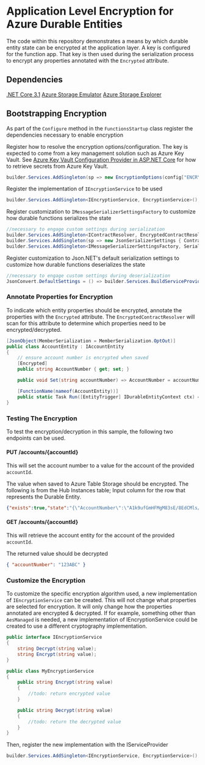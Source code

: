 # Application Level Encryption for Azure Durable Entities

The code within this repository demonstrates a means by which durable entity state can be encrypted at the application layer. A key is configured for the function app. That key is then used during the serialization process to encrypt any properties annotated with the `Encrypted` attribute.

## Dependencies

[.NET Core 3.1](https://dotnet.microsoft.com/download)
[Azure Storage Emulator](https://go.microsoft.com/fwlink/?linkid=717179&clcid=0x409)
[Azure Storage Explorer](https://azure.microsoft.com/en-us/features/storage-explorer/)

## Bootstrapping Encryption

As part of the `Configure` method in the `FunctionsStartup` class register the dependencies necessary to enable encryption

Register how to resolve the encryption options/configuration. The key is expected to come from a key management solution such as Azure Key Vault. See [Azure Key Vault Configuration Provider in ASP.NET Core](https://docs.microsoft.com/en-us/aspnet/core/security/key-vault-configuration?view=aspnetcore-3.1) for how to retrieve secrets from Azure Key Vault.

```csharp
builder.Services.AddSingleton(sp => new EncryptionOptions(config["ENCRYPTIONKey"]));
```

Register the implementation of `IEncryptionService` to be used

```csharp
builder.Services.AddSingleton<IEncryptionService, EncryptionService>();
```

Register customization to `IMessageSerializerSettingsFactory` to customize how durable functions serializes the state

```csharp
//necessary to engage custom settings during serialization
builder.Services.AddSingleton<IContractResolver, EncryptedContractResolver>();
builder.Services.AddSingleton(sp => new JsonSerializerSettings { ContractResolver = sp.GetService<IContractResolver>() });
builder.Services.AddSingleton<IMessageSerializerSettingsFactory, SerializerSettingsFactory>();
```

Register customization to Json.NET's default serialization settings to customize how durable functions deserializes the state

```csharp
//necessary to engage custom settings during deserialization
JsonConvert.DefaultSettings = () => builder.Services.BuildServiceProvider().GetService<JsonSerializerSettings>();
```

### Annotate Properties for Encryption

To indicate which entity properties should be encrypted, annotate the properties with the `Encrypted` attribute. The `EncryptedContractResolver` will scan for this attribute to determine which properties need to be encrypted/decrypted.

```csharp
[JsonObject(MemberSerialization = MemberSerialization.OptOut)]
public class AccountEntity : IAccountEntity
{
    // ensure account number is encrypted when saved
    [Encrypted]
    public string AccountNumber { get; set; }

    public void Set(string accountNumber) => AccountNumber = accountNumber;

    [FunctionName(nameof(AccountEntity))]
    public static Task Run([EntityTrigger] IDurableEntityContext ctx) => ctx.DispatchAsync<AccountEntity>();
}
```

### Testing The Encryption

To test the encryption/decryption in this sample, the following two endpoints can be used.

#### PUT /accounts/{accountId}

This will set the account number to a value for the account of the provided `accountId`.

The value when saved to Azure Table Storage should be encrypted. The following is from the Hub Instances table; Input column for the row that represents the Durable Entity.

```json
{"exists":true,"state":"{\"AccountNumber\":\"A1k9ufGmHFMgM83sE/8EdCMls/TLeXbWDEU32ZXrhE4=\"}","sorter":{}}
```

#### GET /accounts/{accountId}

This will retrieve the account entity for the account of the provided `accountId`.

The returned value should be decrypted

```json
{ "accountNumber": "123ABC" }
```

### Customize the Encryption

To customize the specific encryption algorithm used, a new implementation of `IEncryptionService` can be created. This will not change what properties are selected for encryption. It will only change how the properties annotated are encrypted & decrypted. If for example, something other than `AesManaged` is needed, a new implementation of IEncryptionService could be created to use a different cryptography implementation.

```csharp
public interface IEncryptionService
{
    string Decrypt(string value);
    string Encrypt(string value);
}

public class MyEncryptionService
{
    public string Encrypt(string value)
    {
        //todo: return encrypted value
    }

    public string Decrypt(string value)
    {
        //todo: return the decrypted value
    }
}
```

Then, register the new implementation with the IServiceProvider

```csharp
builder.Services.AddSingleton<IEncryptionService, EncryptionService>();
```
